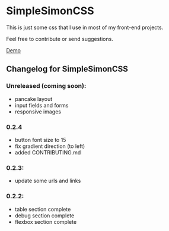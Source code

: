 # SimpleSimonCSS

This is just some css that I use in most of my front-end projects.

Feel free to contribute or send suggestions.

[Demo](https://simonhlee97.github.io/simplesimoncss)

## Changelog for SimpleSimonCSS

### Unreleased (coming soon):

-   pancake layout
-   input fields and forms
-   responsive images

### 0.2.4

-   button font size to 15
-   fix gradient direction (to left)
-   added CONTRIBUTING.md

### 0.2.3:

-   update some urls and links

### 0.2.2:

-   table section complete
-   debug section complete
-   flexbox section complete
